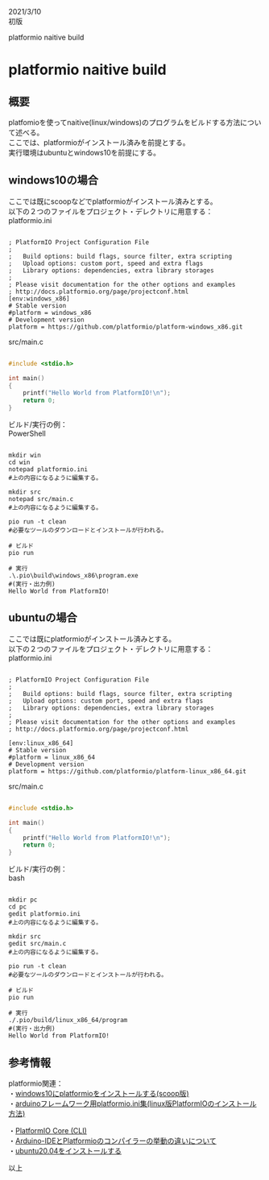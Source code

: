 
2021/3/10  
初版

platformio naitive build
# platformio naitive build

## 概要
platfomioを使ってnaitive(linux/windows)のプログラムをビルドする方法について述べる。   
ここでは、platformioがインストール済みを前提とする。  
実行環境はubuntuとwindows10を前提にする。  

## windows10の場合
ここでは既にscoopなどでplatformioがインストール済みとする。  
以下の２つのファイルをプロジェクト・デレクトリに用意する：  
platformio.ini
```

; PlatformIO Project Configuration File
;
;   Build options: build flags, source filter, extra scripting
;   Upload options: custom port, speed and extra flags
;   Library options: dependencies, extra library storages
;
; Please visit documentation for the other options and examples
; http://docs.platformio.org/page/projectconf.html
[env:windows_x86]
# Stable version
#platform = windows_x86
# Development version
platform = https://github.com/platformio/platform-windows_x86.git
```

src/main.c
```c

#include <stdio.h>

int main()
{
    printf("Hello World from PlatformIO!\n");
    return 0;
}
```

ビルド/実行の例：  
PowerShell
```

mkdir win
cd win
notepad platformio.ini
#上の内容になるように編集する。

mkdir src
notepad src/main.c
#上の内容になるように編集する。

pio run -t clean
#必要なツールのダウンロードとインストールが行われる。

# ビルド
pio run

# 実行
.\.pio\build\windows_x86\program.exe
#(実行・出力例)
Hello World from PlatformIO!

```

## ubuntuの場合
ここでは既にplatformioがインストール済みとする。  
以下の２つのファイルをプロジェクト・デレクトリに用意する：   
platformio.ini
```

; PlatformIO Project Configuration File
;
;   Build options: build flags, source filter, extra scripting
;   Upload options: custom port, speed and extra flags
;   Library options: dependencies, extra library storages
;
; Please visit documentation for the other options and examples
; http://docs.platformio.org/page/projectconf.html

[env:linux_x86_64]
# Stable version
#platform = linux_x86_64
# Development version
platform = https://github.com/platformio/platform-linux_x86_64.git

```

src/main.c
```c

#include <stdio.h>

int main()
{
    printf("Hello World from PlatformIO!\n");
    return 0;
}
```

ビルド/実行の例：   
bash
```

mkdir pc
cd pc
gedit platformio.ini
#上の内容になるように編集する。

mkdir src
gedit src/main.c
#上の内容になるように編集する。

pio run -t clean
#必要なツールのダウンロードとインストールが行われる。

# ビルド
pio run

# 実行
./.pio/build/linux_x86_64/program 
#(実行・出力例)
Hello World from PlatformIO!

```
## 参考情報

platformio関連：  
・[windows10にplatformioをインストールする(scoop版)](https://beta-notes.way-nifty.com/blog/2021/02/post-173bac.html)  
・[arduinoフレームワーク用platformio.ini集(linux版PlatformIOのインストール方法)](https://beta-notes.way-nifty.com/blog/2021/02/post-2b331d.html)  

・[PlatformIO Core (CLI)](https://docs.platformio.org/en/latest/core/index.html)  
・[Arduino-IDEとPlatformioのコンパイラーの挙動の違いについて](https://beta-notes.way-nifty.com/blog/2020/07/post-fbe8f7.html)   
・[ubuntu20.04をインストールする](https://beta-notes.way-nifty.com/blog/2020/10/post-fa7773.html)   

以上
